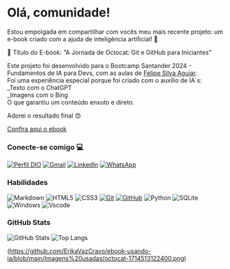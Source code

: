 # Olá, comunidade!
  
Estou empolgada em compartilhar com vocês meu mais recente projeto: um e-book criado com a ajuda de inteligência artificial! 🎉  
  
📘 Título do E-book: "A Jornada de Octocat: Git e GitHub para Iniciantes"  
  
Este projeto foi desenvolvido para o Bootcamp Santander 2024 - Fundamentos de IA para Devs, com as aulas de  [](https://www.linkedin.com/in/ACoAABLpUBgBQzTIZyVSL0M4NMZu0mXvv5wCRQ8)[Felipe Silva Aguiar](https://www.linkedin.com/in/felipeaguiar-exe/).  
Foi uma experiência especial porque foi criado com o auxílio de IA´s:  
_Texto com o ChatGPT  
_Imagens com o Bing  
O que garantiu um conteúdo enxuto e direto.  
  
Adorei o resultado final 😍 

[Confira aqui o ebook](https://github.com/ErikaVazCravo/ebook-usando-ia/blob/main/Ebook%20-%20A%20Jornada%20de%20Octocat-Git%20e%20GitHub%20para%20Iniciantes.pdf)
  
### Conecte-se comigo 💻

[![Perfil DIO](https://img.shields.io/badge/-Meu%20Perfil%20na%20DIO-30A3DC?style=for-the-badge)](https://web.dio.me/users/erikita_vaz?tab=achievements)
[![Gmail](https://img.shields.io/badge/Gmail-333333?style=for-the-badge&logo=gmail&logoColor=red)](mailto:erikita.vaz@gmail.com)
[![LinkedIn](https://img.shields.io/badge/-LinkedIn-000?style=for-the-badge&logo=linkedin&logoColor=30A3DC)](https://www.linkedin.com/in/erika-vaz-cravo-774618113/)
[![WhatsApp](https://img.shields.io/badge/WhatsApp-25D366?style=for-the-badge&logo=whatsapp&logoColor=white)](https://wa.me/55+016+988045911)

### Habilidades

![Markdown](https://img.shields.io/badge/Markdown-000?style=for-the-badge&logo=markdown)
![HTML5](https://img.shields.io/badge/HTML-000?style=for-the-badge&logo=html5&logoColor=30A3DC)
![CSS3](https://img.shields.io/badge/CSS3-000?style=for-the-badge&logo=css3&logoColor=E94D5F)
[![Git](https://img.shields.io/badge/Git-000?style=for-the-badge&logo=git&logoColor=E94D5F)](https://git-scm.com/doc)
[![GitHub](https://img.shields.io/badge/GitHub-000?style=for-the-badge&logo=github&logoColor=30A3DC)](https://docs.github.com/)
![Python](https://img.shields.io/badge/python-3670A0?style=for-the-badge&logo=python&logoColor=ffdd54)
![SQLite](https://img.shields.io/badge/SQLite-000?style=for-the-badge&logo=sqlite&logoColor=07405E)
![Windows](https://img.shields.io/badge/Windows-000?style=for-the-badge&logo=windows&logoColor=2CA5E0)
![Vscode](https://img.shields.io/badge/Vscode-007ACC?style=for-the-badge&logo=visual-studio-code&logoColor=white) 

### GitHub Stats

![GitHub Stats](https://github-readme-stats.vercel.app/api?username=ErikaVazCravo&theme=transparent&bg_color=000&border_color=30A3DC&show_icons=true&icon_color=30A3DC&title_color=E94D5F&text_color=FFF)
![Top Langs](https://github-readme-stats-git-masterrstaa-rickstaa.vercel.app/api/top-langs/?username=ErikaVazCravo&bg_color=000&border_color=30A3DC&title_color=E94D5F&text_color=FFF)

(https://github.com/ErikaVazCravo/ebook-usando-ia/blob/main/Imagens%20usadas/octocat-1714513122400.png)
